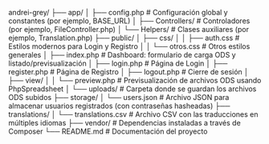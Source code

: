 andrei-grey/
├── app/
│   ├── config.php          # Configuración global y constantes (por ejemplo, BASE_URL)
│   ├── Controllers/        # Controladores (por ejemplo, FileController.php)
│   └── Helpers/            # Clases auxiliares (por ejemplo, Translation.php)
├── public/
│   ├── css/
│   │   ├── auth.css        # Estilos modernos para Login y Registro
│   │   └── otros.css       # Otros estilos generales
│   ├── index.php           # Dashboard: formulario de carga ODS y listado/previsualización
│   ├── login.php           # Página de Login
│   ├── register.php        # Página de Registro
│   ├── logout.php          # Cierre de sesión
│   ├── view/
│   │   └── preview.php     # Previsualización de archivos ODS usando PhpSpreadsheet
│   └── uploads/            # Carpeta donde se guardan los archivos ODS subidos
├── storage/
│   └── users.json          # Archivo JSON para almacenar usuarios registrados (con contraseñas hasheadas)
├── translations/
│   └── translations.csv    # Archivo CSV con las traducciones en múltiples idiomas
├── vendor/                # Dependencias instaladas a través de Composer
└── README.md              # Documentación del proyecto